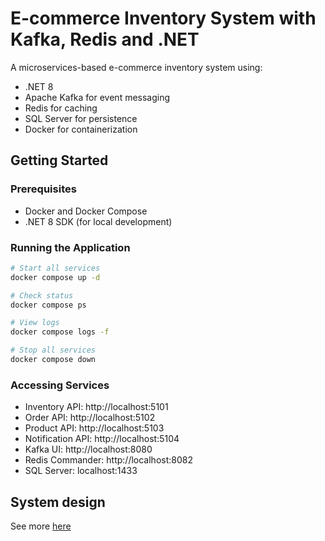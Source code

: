 # E-commerce Inventory System with Kafka, Redis and .NET

A microservices-based e-commerce inventory system using:
- .NET 8
- Apache Kafka for event messaging
- Redis for caching
- SQL Server for persistence
- Docker for containerization

## Getting Started

### Prerequisites
- Docker and Docker Compose
- .NET 8 SDK (for local development)

### Running the Application
```bash
# Start all services
docker compose up -d

# Check status
docker compose ps

# View logs
docker compose logs -f

# Stop all services
docker compose down
```

### Accessing Services
- Inventory API: http://localhost:5101
- Order API: http://localhost:5102
- Product API: http://localhost:5103
- Notification API: http://localhost:5104
- Kafka UI: http://localhost:8080
- Redis Commander: http://localhost:8082
- SQL Server: localhost:1433

## System design

See more [here](docs/system-design/SYSTEM_DESIGN.md)